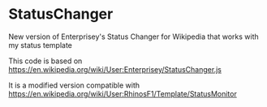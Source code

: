 # StatusChanger
New version of Enterprisey's Status Changer for Wikipedia that works with my status template

This code is based on https://en.wikipedia.org/wiki/User:Enterprisey/StatusChanger.js

It is a modified version compatible with https://en.wikipedia.org/wiki/User:RhinosF1/Template/StatusMonitor
